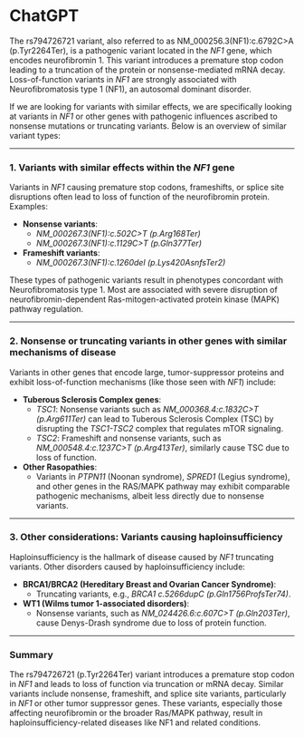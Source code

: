 # ChatGPT

The rs794726721 variant, also referred to as NM_000256.3(NF1):c.6792C>A (p.Tyr2264Ter), is a pathogenic variant located in the *NF1* gene, which encodes neurofibromin 1. This variant introduces a premature stop codon leading to a truncation of the protein or nonsense-mediated mRNA decay. Loss-of-function variants in *NF1* are strongly associated with Neurofibromatosis type 1 (NF1), an autosomal dominant disorder. 

If we are looking for variants with similar effects, we are specifically looking at variants in *NF1* or other genes with pathogenic influences ascribed to nonsense mutations or truncating variants. Below is an overview of similar variant types:

---

### 1. **Variants with similar effects within the *NF1* gene**
   Variants in *NF1* causing premature stop codons, frameshifts, or splice site disruptions often lead to loss of function of the neurofibromin protein. Examples:
   - **Nonsense variants**:
     - *NM_000267.3(NF1):c.502C>T (p.Arg168Ter)*
     - *NM_000267.3(NF1):c.1129C>T (p.Gln377Ter)*
   - **Frameshift variants**:
     - *NM_000267.3(NF1):c.1260del (p.Lys420AsnfsTer2)*

These types of pathogenic variants result in phenotypes concordant with Neurofibromatosis type 1. Most are associated with severe disruption of neurofibromin-dependent Ras-mitogen-activated protein kinase (MAPK) pathway regulation.

---

### 2. **Nonsense or truncating variants in other genes with similar mechanisms of disease**
   Variants in other genes that encode large, tumor-suppressor proteins and exhibit loss-of-function mechanisms (like those seen with *NF1*) include:
   - **Tuberous Sclerosis Complex genes**:
       - *TSC1*: Nonsense variants such as *NM_000368.4:c.1832C>T (p.Arg611Ter)* can lead to Tuberous Sclerosis Complex (TSC) by disrupting the *TSC1-TSC2* complex that regulates mTOR signaling.
       - *TSC2*: Frameshift and nonsense variants, such as *NM_000548.4:c.1237C>T (p.Arg413Ter)*, similarly cause TSC due to loss of function.
   - **Other Rasopathies**:
       - Variants in *PTPN11* (Noonan syndrome), *SPRED1* (Legius syndrome), and other genes in the RAS/MAPK pathway may exhibit comparable pathogenic mechanisms, albeit less directly due to nonsense variants.

---

### 3. **Other considerations: Variants causing haploinsufficiency**
   Haploinsufficiency is the hallmark of disease caused by *NF1* truncating variants. Other disorders caused by haploinsufficiency include:
   - **BRCA1/BRCA2 (Hereditary Breast and Ovarian Cancer Syndrome)**:
       - Truncating variants, e.g., *BRCA1 c.5266dupC (p.Gln1756ProfsTer74)*.
   - **WT1 (Wilms tumor 1-associated disorders)**:
       - Nonsense variants, such as *NM_024426.6:c.607C>T (p.Gln203Ter)*, cause Denys-Drash syndrome due to loss of protein function.

---

### Summary
The rs794726721 (p.Tyr2264Ter) variant introduces a premature stop codon in *NF1* and leads to loss of function via truncation or mRNA decay. Similar variants include nonsense, frameshift, and splice site variants, particularly in *NF1* or other tumor suppressor genes. These variants, especially those affecting neurofibromin or the broader Ras/MAPK pathway, result in haploinsufficiency-related diseases like NF1 and related conditions.